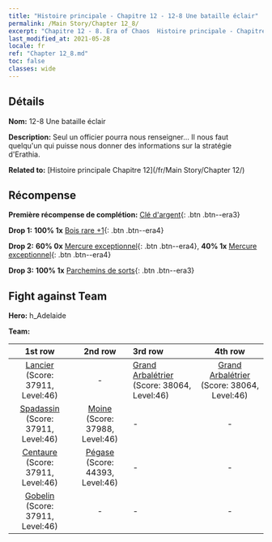 ```yaml
---
title: "Histoire principale - Chapitre 12 - 12-8 Une bataille éclair"
permalink: /Main Story/Chapter 12_8/
excerpt: "Chapitre 12 - 8. Era of Chaos  Histoire principale - Chapitre 12_8. 12-8 Une bataille éclair"
last_modified_at: 2021-05-28
locale: fr
ref: "Chapter 12_8.md"
toc: false
classes: wide
---
```


## Détails

 **Nom:** 12-8 Une bataille éclair

 **Description:** Seul un officier pourra nous renseigner... Il nous faut quelqu'un qui puisse nous donner des informations sur la stratégie d'Erathia.

 **Related to:** [Histoire principale Chapitre 12](/fr/Main Story/Chapter 12/)

## Récompense

 **Première récompense de complétion:** [Clé d'argent](/ItemsFR/con_693/){: .btn .btn--era3}

 **Drop 1:** **100% 1x** [Bois rare +1](/ItemsFR/mat_41/){: .btn .btn--era4}

 **Drop 2:** **60% 0x** [Mercure exceptionnel](/ItemsFR/mat_35/){: .btn .btn--era4}, **40% 1x** [Mercure exceptionnel](/ItemsFR/mat_35/){: .btn .btn--era4}

 **Drop 3:** **100% 1x** [Parchemins de sorts](/ItemsFR/con_694/){: .btn .btn--era3}


## Fight against Team
 **Hero:** h_Adelaide

 **Team:**


  | 1st row | 2nd row | 3rd row | 4th row |
  |:----:|:----:|:----|:----:|
  | [Lancier](/fr/units/Pikeman/) (Score: 37911, Level:46)  | - | [Grand Arbalétrier](/fr/units/Marksman/) (Score: 38064, Level:46)  | [Grand Arbalétrier](/fr/units/Marksman/) (Score: 38064, Level:46)  |
  | [Spadassin](/fr/units/Swordsman/) (Score: 37911, Level:46)  | [Moine](/fr/units/Monk/) (Score: 37988, Level:46)  | - | - |
  | [Centaure](/fr/units/Centaur/) (Score: 37911, Level:46)  | [Pégase](/fr/units/Pegasus/) (Score: 44393, Level:46)  | - | - |
  | [Gobelin](/fr/units/Goblin/) (Score: 37911, Level:46)  | - | - | - |


